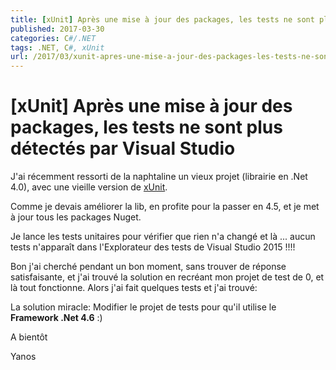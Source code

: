 ```yaml
---
title: [xUnit] Après une mise à jour des packages, les tests ne sont plus détectés par Visual Studio
published: 2017-03-30
categories: C#/.NET
tags: .NET, C#, xUnit
url: /2017/03/xunit-apres-une-mise-a-jour-des-packages-les-tests-ne-sont-plus-detectes-par-visual-studio
---
```


# [xUnit] Après une mise à jour des packages, les tests ne sont plus détectés par Visual Studio

J'ai récemment ressorti de la naphtaline un vieux projet (librairie en .Net 4.0), avec une vieille version de [xUnit](https://xunit.github.io/).

Comme je devais améliorer la lib, en profite pour la passer en 4.5, et je met à jour tous les packages Nuget. 

Je lance les tests unitaires pour vérifier que rien n'a changé et là ... aucun tests n'apparaît dans l'Explorateur des tests de Visual Studio 2015 !!!!

Bon j'ai cherché pendant un bon moment, sans trouver de réponse satisfaisante, et j'ai trouvé la solution en recréant mon projet de test de 0, et là tout fonctionne. Alors j'ai fait quelques tests et j'ai trouvé:

La solution miracle: Modifier le projet de tests pour qu'il utilise le **Framework .Net 4.6** :)

A bientôt 

Yanos


